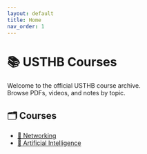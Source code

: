 ```yaml
---
layout: default
title: Home
nav_order: 1
---
```


# 📚 USTHB Courses

Welcome to the official USTHB course archive.  
Browse PDFs, videos, and notes by topic.

## 🗂️ Courses

- [📡 Networking](networking.md)
- [🤖 Artificial Intelligence](ai.md)
